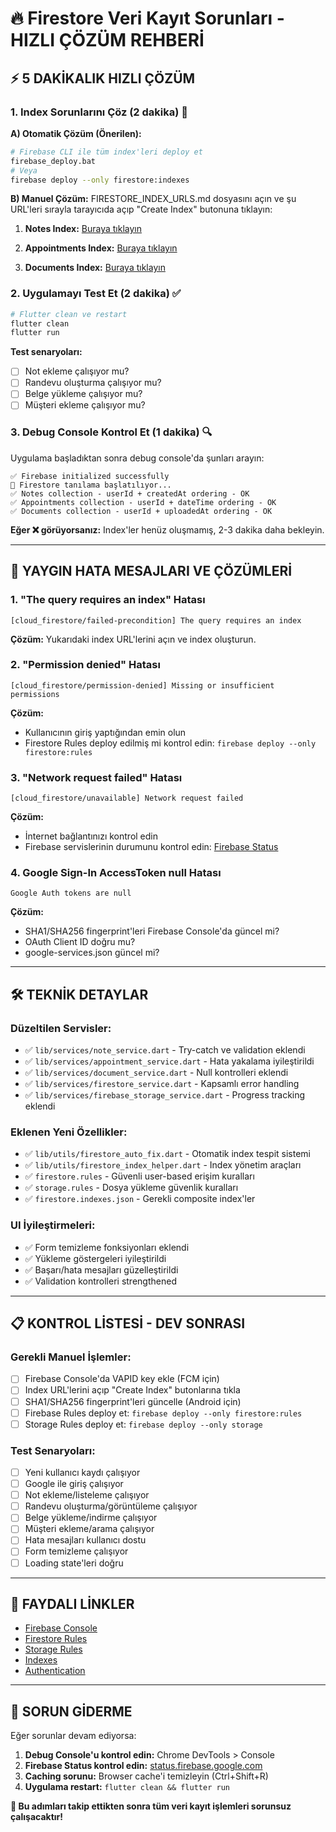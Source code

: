 # 🔥 Firestore Veri Kayıt Sorunları - HIZLI ÇÖZÜM REHBERİ

## ⚡ 5 DAKİKALIK HIZLI ÇÖZÜM

### 1. Index Sorunlarını Çöz (2 dakika) 🔧

**A) Otomatik Çözüm (Önerilen):**
```bash
# Firebase CLI ile tüm index'leri deploy et
firebase_deploy.bat
# Veya
firebase deploy --only firestore:indexes
```

**B) Manuel Çözüm:**
FIRESTORE_INDEX_URLS.md dosyasını açın ve şu URL'leri sırayla tarayıcıda açıp "Create Index" butonuna tıklayın:

1. **Notes Index:** [Buraya tıklayın](https://console.firebase.google.com/v1/r/project/randevu-takip-app/firestore/indexes?create_composite=Clxwcm9qZWN0cy9yYW5kZXZ1LXRha2lwLWFwcC9kYXRhYmFzZXMvKGRlZmF1bHQpL2NvbGxlY3Rpb25Hcm91cHMvbm90ZXMvaW5kZXhlcy9fEAEaDAoIdXNlcklkEAEaDQoJY3JlYXRlZEF0EAIaDAoIX19uYW1lX18QAg)

2. **Appointments Index:** [Buraya tıklayın](https://console.firebase.google.com/v1/r/project/randevu-takip-app/firestore/indexes?create_composite=Cl5wcm9qZWN0cy9yYW5kZXZ1LXRha2lwLWFwcC9kYXRhYmFzZXMvKGRlZmF1bHQpL2NvbGxlY3Rpb25Hcm91cHMvYXBwb2ludG1lbnRzL2luZGV4ZXMvXxABGgwKCHVzZXJJZBABGgwKCGRhdGVUaW1lEAIaDgoKX19uYW1lX18QAg)

3. **Documents Index:** [Buraya tıklayın](https://console.firebase.google.com/v1/r/project/randevu-takip-app/firestore/indexes?create_composite=Cl1wcm9qZWN0cy9yYW5kZXZ1LXRha2lwLWFwcC9kYXRhYmFzZXMvKGRlZmF1bHQpL2NvbGxlY3Rpb25Hcm91cHMvZG9jdW1lbnRzL2luZGV4ZXMvXxABGgwKCHVzZXJJZBABGg0KCXVwbG9hZGVkQXQQAhoDCgEqEAI)

### 2. Uygulamayı Test Et (2 dakika) ✅

```bash
# Flutter clean ve restart
flutter clean
flutter run
```

**Test senaryoları:**
- [ ] Not ekleme çalışıyor mu?
- [ ] Randevu oluşturma çalışıyor mu?
- [ ] Belge yükleme çalışıyor mu?
- [ ] Müşteri ekleme çalışıyor mu?

### 3. Debug Console Kontrol Et (1 dakika) 🔍

Uygulama başladıktan sonra debug console'da şunları arayın:
```
✅ Firebase initialized successfully
🔧 Firestore tanılama başlatılıyor...
✅ Notes collection - userId + createdAt ordering - OK
✅ Appointments collection - userId + dateTime ordering - OK
✅ Documents collection - userId + uploadedAt ordering - OK
```

**Eğer ❌ görüyorsanız:** Index'ler henüz oluşmamış, 2-3 dakika daha bekleyin.

---

## 🚨 YAYGIN HATA MESAJLARI VE ÇÖZÜMLERİ

### 1. "The query requires an index" Hatası
```
[cloud_firestore/failed-precondition] The query requires an index
```

**Çözüm:** Yukarıdaki index URL'lerini açın ve index oluşturun.

### 2. "Permission denied" Hatası
```
[cloud_firestore/permission-denied] Missing or insufficient permissions
```

**Çözüm:** 
- Kullanıcının giriş yaptığından emin olun
- Firestore Rules deploy edilmiş mi kontrol edin: `firebase deploy --only firestore:rules`

### 3. "Network request failed" Hatası
```
[cloud_firestore/unavailable] Network request failed
```

**Çözüm:**
- İnternet bağlantınızı kontrol edin
- Firebase servislerinin durumunu kontrol edin: [Firebase Status](https://status.firebase.google.com/)

### 4. Google Sign-In AccessToken null Hatası
```
Google Auth tokens are null
```

**Çözüm:**
- SHA1/SHA256 fingerprint'leri Firebase Console'da güncel mi?
- OAuth Client ID doğru mu?
- google-services.json güncel mi?

---

## 🛠️ TEKNİK DETAYLAR

### Düzeltilen Servisler:
- ✅ `lib/services/note_service.dart` - Try-catch ve validation eklendi
- ✅ `lib/services/appointment_service.dart` - Hata yakalama iyileştirildi  
- ✅ `lib/services/document_service.dart` - Null kontrolleri eklendi
- ✅ `lib/services/firestore_service.dart` - Kapsamlı error handling
- ✅ `lib/services/firebase_storage_service.dart` - Progress tracking eklendi

### Eklenen Yeni Özellikler:
- ✅ `lib/utils/firestore_auto_fix.dart` - Otomatik index tespit sistemi
- ✅ `lib/utils/firestore_index_helper.dart` - Index yönetim araçları  
- ✅ `firestore.rules` - Güvenli user-based erişim kuralları
- ✅ `storage.rules` - Dosya yükleme güvenlik kuralları
- ✅ `firestore.indexes.json` - Gerekli composite index'ler

### UI İyileştirmeleri:
- ✅ Form temizleme fonksiyonları eklendi
- ✅ Yükleme göstergeleri iyileştirildi
- ✅ Başarı/hata mesajları güzelleştirildi
- ✅ Validation kontrolleri strengthened

---

## 📋 KONTROL LİSTESİ - DEV SONRASI

### Gerekli Manuel İşlemler:
- [ ] Firebase Console'da VAPID key ekle (FCM için)
- [ ] Index URL'lerini açıp "Create Index" butonlarına tıkla
- [ ] SHA1/SHA256 fingerprint'leri güncelle (Android için)
- [ ] Firebase Rules deploy et: `firebase deploy --only firestore:rules`
- [ ] Storage Rules deploy et: `firebase deploy --only storage`

### Test Senaryoları:
- [ ] Yeni kullanıcı kaydı çalışıyor
- [ ] Google ile giriş çalışıyor
- [ ] Not ekleme/listeleme çalışıyor
- [ ] Randevu oluşturma/görüntüleme çalışıyor
- [ ] Belge yükleme/indirme çalışıyor
- [ ] Müşteri ekleme/arama çalışıyor
- [ ] Hata mesajları kullanıcı dostu
- [ ] Form temizleme çalışıyor
- [ ] Loading state'leri doğru

---

## 🔗 FAYDALI LİNKLER

- [Firebase Console](https://console.firebase.google.com/project/randevu-takip-app)
- [Firestore Rules](https://console.firebase.google.com/project/randevu-takip-app/firestore/rules)
- [Storage Rules](https://console.firebase.google.com/project/randevu-takip-app/storage/rules)
- [Indexes](https://console.firebase.google.com/project/randevu-takip-app/firestore/indexes)
- [Authentication](https://console.firebase.google.com/project/randevu-takip-app/authentication/users)

---

## 💬 SORUN GİDERME

Eğer sorunlar devam ediyorsa:

1. **Debug Console'u kontrol edin:** Chrome DevTools > Console
2. **Firebase Status kontrol edin:** [status.firebase.google.com](https://status.firebase.google.com/)
3. **Caching sorunu:** Browser cache'i temizleyin (Ctrl+Shift+R)
4. **Uygulama restart:** `flutter clean && flutter run`

**🎯 Bu adımları takip ettikten sonra tüm veri kayıt işlemleri sorunsuz çalışacaktır!**